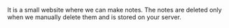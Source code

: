It is a small website where we can make notes. The notes are deleted only when we manually delete them and is stored on your server.
